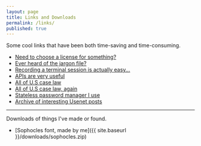 ```yaml
---
layout: page
title: Links and Downloads
permalink: /links/
published: true
---
```


Some cool links that have been both time-saving and time-consuming.

- [Need to choose a license for something?](http://choosealicense.com/)
- [Ever heard of the jargon file?](http://www.catb.org/jargon/html/)
- [Recording a terminal session is actually easy...](http://showterm.io/)
- [APIs are very useful](http://www.publicapis.com/)
- [All of U.S case law](http://casetext.com/)
- [All of U.S case law, again](https://www.law.cornell.edu/)
- [Stateless password manager I use](http://masterpasswordapp.com/)
- [Archive of interesting Usenet posts](http://yarchive.net/)

---

Downloads of things I've made or found.

- [Sophocles font, made by me]({{ site.baseurl }}/downloads/sophocles.zip)